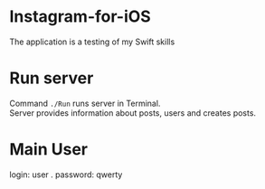 # Instagram-for-iOS
The application is a testing of my Swift skills

# Run server
Command `./Run` runs server in Terminal.   
Server provides information about posts, users and creates posts.

# Main User
login: user . 
password: qwerty
